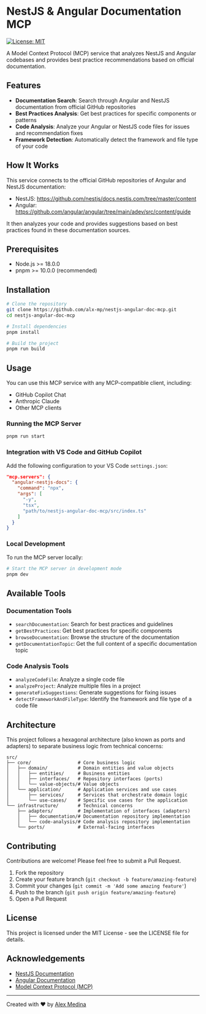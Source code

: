# NestJS & Angular Documentation MCP

[![License: MIT](https://img.shields.io/badge/License-MIT-blue.svg)](https://opensource.org/licenses/MIT)

A Model Context Protocol (MCP) service that analyzes NestJS and Angular codebases and provides best practice recommendations based on official documentation.

## Features

- **Documentation Search**: Search through Angular and NestJS documentation from official GitHub repositories
- **Best Practices Analysis**: Get best practices for specific components or patterns
- **Code Analysis**: Analyze your Angular or NestJS code files for issues and recommendation fixes
- **Framework Detection**: Automatically detect the framework and file type of your code

## How It Works

This service connects to the official GitHub repositories of Angular and NestJS documentation:
- NestJS: https://github.com/nestjs/docs.nestjs.com/tree/master/content
- Angular: https://github.com/angular/angular/tree/main/adev/src/content/guide

It then analyzes your code and provides suggestions based on best practices found in these documentation sources.

## Prerequisites

- Node.js >= 18.0.0
- pnpm >= 10.0.0 (recommended)

## Installation

```bash
# Clone the repository
git clone https://github.com/alx-mp/nestjs-angular-doc-mcp.git
cd nestjs-angular-doc-mcp

# Install dependencies
pnpm install

# Build the project
pnpm run build
```

## Usage

You can use this MCP service with any MCP-compatible client, including:

- GitHub Copilot Chat
- Anthropic Claude
- Other MCP clients

### Running the MCP Server

```bash
pnpm run start
```

### Integration with VS Code and GitHub Copilot

Add the following configuration to your VS Code `settings.json`:

```json
"mcp.servers": {
  "angular-nestjs-docs": {
    "command": "npx",
    "args": [
      "-y",
      "tsx",
      "path/to/nestjs-angular-doc-mcp/src/index.ts"
    ]
  }
}
```

### Local Development

To run the MCP server locally:

```bash
# Start the MCP server in development mode
pnpm dev
```

## Available Tools

### Documentation Tools

- `searchDocumentation`: Search for best practices and guidelines
- `getBestPractices`: Get best practices for specific components
- `browseDocumentation`: Browse the structure of the documentation
- `getDocumentationTopic`: Get the full content of a specific documentation topic

### Code Analysis Tools

- `analyzeCodeFile`: Analyze a single code file
- `analyzeProject`: Analyze multiple files in a project
- `generateFixSuggestions`: Generate suggestions for fixing issues
- `detectFrameworkAndFileType`: Identify the framework and file type of a code file

## Architecture

This project follows a hexagonal architecture (also known as ports and adapters) to separate business logic from technical concerns:

```
src/
├── core/                 # Core business logic
│   ├── domain/           # Domain entities and value objects
│   │   ├── entities/     # Business entities
│   │   ├── interfaces/   # Repository interfaces (ports)
│   │   └── value-objects/# Value objects
│   └── application/      # Application services and use cases
│       ├── services/     # Services that orchestrate domain logic
│       └── use-cases/    # Specific use cases for the application
└── infrastructure/       # Technical concerns
    ├── adapters/         # Implementation of interfaces (adapters)
    │   ├── documentation/# Documentation repository implementation
    │   └── code-analysis/# Code analysis repository implementation
    └── ports/            # External-facing interfaces
```

## Contributing

Contributions are welcome! Please feel free to submit a Pull Request.

1. Fork the repository
2. Create your feature branch (`git checkout -b feature/amazing-feature`)
3. Commit your changes (`git commit -m 'Add some amazing feature'`)
4. Push to the branch (`git push origin feature/amazing-feature`)
5. Open a Pull Request

## License

This project is licensed under the MIT License - see the LICENSE file for details.

## Acknowledgements

- [NestJS Documentation](https://docs.nestjs.com/)
- [Angular Documentation](https://angular.io/docs)
- [Model Context Protocol (MCP)](https://github.com/anthropics/model-context-protocol)

---

Created with ❤️ by [Alex Medina](https://github.com/alx-mp)